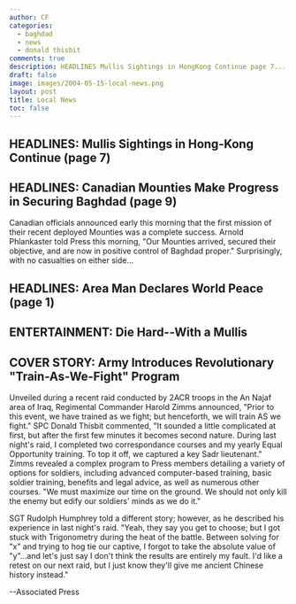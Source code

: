 ```yaml
---
author: CF
categories:
  - baghdad
  - news
  - donald thisbit
comments: true
description: HEADLINES Mullis Sightings in HongKong Continue page 7...
draft: false
image: images/2004-05-15-local-news.png
layout: post
title: Local News
toc: false
---
```

    
## HEADLINES: Mullis Sightings in Hong-Kong Continue (page 7)    
    
## HEADLINES: Canadian Mounties Make Progress in Securing Baghdad (page 9)    
    
Canadian officials announced early this morning that the first mission of their recent deployed Mounties was a complete success. Arnold Phlankaster told Press this morning, "Our Mounties arrived, secured their objective, and are now in positive control of Baghdad proper." Surprisingly, with no casualties on either side...    
    
## HEADLINES: Area Man Declares World Peace (page 1)    
    
## ENTERTAINMENT: Die Hard--With a Mullis    
    
## COVER STORY: Army Introduces Revolutionary "Train-As-We-Fight" Program    
    
Unveiled during a recent raid conducted by 2ACR troops in the An Najaf area of Iraq, Regimental Commander Harold Zimms announced, "Prior to this event, we have trained as we fight; but henceforth, we will train AS we fight." SPC Donald Thisbit commented, "It sounded a little complicated at first, but after the first few minutes it becomes second nature. During last night's raid, I completed two correspondance courses and my yearly Equal Opportunity training. To top it off, we captured a key Sadr lieutenant." Zimms revealed a complex program to Press members detailing a variety of options for soldiers, including advanced computer-based training, basic soldier training, benefits and legal advice, as well as numerous other courses. "We must maximize our time on the ground. We should not only kill the enemy but edify our soldiers' minds as we do it."    
    
SGT Rudolph Humphrey told a different story; however, as he described his experience in last night's raid. "Yeah, they say you get to choose; but I got stuck with Trigonometry during the heat of the battle. Between solving for "x" and trying to hog tie our captive, I forgot to take the absolute value of "y"...and let's just say I don't think the results are entirely my fault. I'd like a retest on our next raid, but I just know they'll give me ancient Chinese history instead."    
    
\--Associated Press    
